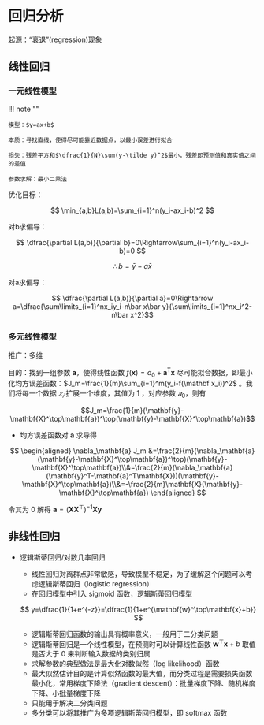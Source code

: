 # 回归分析

起源：“衰退”(regression)现象

## 线性回归

### 一元线性模型

!!! note ""

    模型：$y=ax+b$

    本质：寻找直线，使得尽可能靠近数据点，以最小误差进行拟合

    损失：残差平方和$\dfrac{1}{N}\sum(y-\tilde y)^2$最小，残差即预测值和真实值之间的差值

    参数求解：最小二乘法

优化目标：

$$
\min_{a,b}L(a,b)=\sum_{i=1}^n(y_i-ax_i-b)^2
$$

对b求偏导：

$$
\dfrac{\partial L(a,b)}{\partial b}=0\Rightarrow\sum_{i=1}^n(y_i-ax_i-b)=0
$$

$$
\therefore b=\bar y-a\bar x
$$

对a求偏导：

$$
\dfrac{\partial L(a,b)}{\partial a}=0\Rightarrow a=\dfrac{\sum\limits_{i=1}^nx_iy_i-n\bar x\bar y}{\sum\limits_{i=1}^nx_i^2-n\bar x^2}$$

### 多元线性模型

推广：多维

目的：找到一组参数 $\mathbf a$，使得线性函数 $f(\mathbf x)=a_0+\mathbf a^{\mathsf T}\mathbf x$ 尽可能拟合数据，即最小化均方误差函数：$J_m=\frac{1}{m}\sum_{i=1}^m(y_i-f(\mathbf x_i))^2$ 。我们将每一个数据 $𝑥_𝑖$ 扩展一个维度，其值为 $1$ ，对应参数 $𝑎_0$，则有

$$J_m=\frac{1}{m}(\mathbf{y}-\mathbf{X}^\top\mathbf{a})^\top(\mathbf{y}-\mathbf{X}^\top\mathbf{a})$$

- 均方误差函数对 $\mathbf{a}$ 求导得 

$$
\begin{aligned}
\nabla_\mathbf{a} J_m &=\frac{2}{m}(\nabla_\mathbf{a}(\mathbf{y}-\mathbf{X}^\top\mathbf{a})^\top)(\mathbf{y}-\mathbf{X}^\top\mathbf{a})\\&=\frac{2}{m}(\nabla_\mathbf{a}(\mathbf{y}^T-\mathbf{a}^T\mathbf{X}))(\mathbf{y}-\mathbf{X}^\top\mathbf{a})\\&=-\frac{2}{m}\mathbf{X}(\mathbf{y}-\mathbf{X}^\top\mathbf{a})
\end{aligned}
$$

令其为 0 解得 $\mathbf{a}=(\mathbf{X}\mathbf{X}^\top)^{-1}\mathbf{X}\mathbf{y}$

## 非线性回归

- 逻辑斯蒂回归/对数几率回归
    - 线性回归对离群点非常敏感，导致模型不稳定，为了缓解这个问题可以考虑逻辑斯蒂回归（logistic regression）
    - 在回归模型中引入 sigmoid 函数，逻辑斯蒂回归模型

    $$
    y=\dfrac{1}{1+e^{-z}}=\dfrac{1}{1+e^{\mathbf{w}^\top\mathbf{x}+b}}
    $$

    - 逻辑斯蒂回归函数的输出具有概率意义，一般用于二分类问题
    - 逻辑斯蒂回归是一个线性模型，在预测时可以计算线性函数 $\mathbf{w}^\top\mathbf{x}+b$ 取值是否大于 0 来判断输入数据的类别归属
    - 求解参数的典型做法是最大化对数似然（log likelihood）函数
    - 最大似然估计目的是计算似然函数的最大值，而分类过程是需要损失函数最小化，常用梯度下降法（gradient descent）：批量梯度下降、随机梯度下降、小批量梯度下降
    - 只能用于解决二分类问题
    - 多分类可以将其推广为多项逻辑斯蒂回归模型，即 softmax 函数